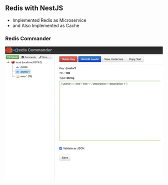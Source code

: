 ## Redis with NestJS

- Implemented Redis as Microservice
- and Also Implemented as Cache

### Redis Commander

![alt text](https://github.com/iamshabell/nest-redis/blob/main/redis-commander.png)
